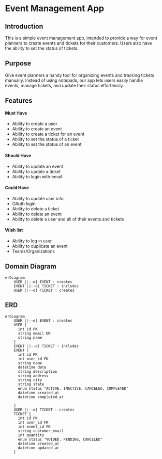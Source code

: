 # Event Management App

## Introduction

This is a simple event management app, intended to provide a way for event planners to create events and tickets for their customers. Users also have the ability to set the status of tickets.

## Purpose

Give event planners a handy tool for organizing events and tracking tickets manually. Instead of using notepads, our app lets users easily handle events, manage tickets, and update their status effortlessly.

## Features

#### Must Have

- Ability to create a user
- Ability to create an event
- Ability to create a ticket for an event
- Ability to set the status of a ticket
- Ability to set the status of an event

####  Should Have

- Ability to update an event
- Ability to update a ticket
- Ability to login with email

#### Could Have

- Ability to update user info
- OAuth login
- Ability to delete a ticket
- Ability to delete an event
- Ability to delete a user and all of their events and tickets

#### Wish list

- Ability to log in user
- Ability to duplicate an event
- Teams/Organizations



## Domain Diagram
```mermaid
erDiagram
    USER ||--o{ EVENT : creates
    EVENT ||--o{ TICKET : includes
    USER ||--o{ TICKET : creates
```

## ERD
```mermaid
erDiagram
    USER ||--o{ EVENT : creates
    USER {
      int id PK
      string email UK
      string name
    }
    EVENT ||--o{ TICKET : includes
    EVENT {
      int id PK
      int user_id FK
      string name
      datetime date
      string description
      string address
      string city
      string state
      enum status "ACTIVE, INACTIVE, CANCELED, COMPLETED"
      datetime created_at
      datetime completed_at

    }
    USER ||--o{ TICKET : creates
    TICKET {
      int id PK
      int user_id FK
      int event_id FK
      string customer_email
      int quantity
      enum status "VOIDED, PENDING, CANCELED"
      datetime created_at
      datetime updated_at
    }
```
